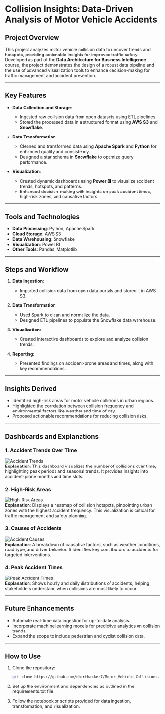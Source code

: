 # Collision Insights: Data-Driven Analysis of Motor Vehicle Accidents  

## Project Overview  
This project analyzes motor vehicle collision data to uncover trends and hotspots, providing actionable insights for improved traffic safety. Developed as part of the **Data Architecture for Business Intelligence** course, the project demonstrates the design of a robust data pipeline and the use of advanced visualization tools to enhance decision-making for traffic management and accident prevention.  

---

## Key Features  
- **Data Collection and Storage**:  
  - Ingested raw collision data from open datasets using ETL pipelines.  
  - Stored the processed data in a structured format using **AWS S3** and **Snowflake**.  

- **Data Transformation**:  
  - Cleaned and transformed data using **Apache Spark** and **Python** for enhanced quality and consistency.  
  - Designed a star schema in **Snowflake** to optimize query performance.  

- **Visualization**:  
  - Created dynamic dashboards using **Power BI** to visualize accident trends, hotspots, and patterns.  
  - Enhanced decision-making with insights on peak accident times, high-risk zones, and causative factors.  

---

## Tools and Technologies  
- **Data Processing**: Python, Apache Spark  
- **Cloud Storage**: AWS S3  
- **Data Warehousing**: Snowflake  
- **Visualization**: Power BI  
- **Other Tools**: Pandas, Matplotlib  

---

## Steps and Workflow  
1. **Data Ingestion**:  
   - Imported collision data from open data portals and stored it in AWS S3.  

2. **Data Transformation**:  
   - Used Spark to clean and normalize the data.  
   - Designed ETL pipelines to populate the Snowflake data warehouse.  

3. **Visualization**:  
   - Created interactive dashboards to explore and analyze collision trends.  

4. **Reporting**:  
   - Presented findings on accident-prone areas and times, along with key recommendations.  

---

## Insights Derived  
- Identified high-risk areas for motor vehicle collisions in urban regions.  
- Highlighted the correlation between collision frequency and environmental factors like weather and time of day.  
- Proposed actionable recommendations for reducing collision risks.  

---

## Dashboards and Explanations  

### 1. Accident Trends Over Time  
![Accident Trends](https://github.com/user-attachments/assets/9f011d3f-e3e0-45d5-89eb-a4dc0bc273b7)  
**Explanation**: This dashboard visualizes the number of collisions over time, highlighting peak periods and seasonal trends. It provides insights into accident-prone months and time slots.  

### 2. High-Risk Areas  
![High-Risk Areas](https://github.com/user-attachments/assets/bf9681c3-5e81-49d8-90b3-cff7767027ad)  
**Explanation**: Displays a heatmap of collision hotspots, pinpointing urban zones with the highest accident frequency. This visualization is critical for traffic management and safety planning.  

### 3. Causes of Accidents  
![Accident Causes](https://github.com/user-attachments/assets/bc404519-4e70-48df-9195-db5610c16388)  
**Explanation**: A breakdown of causative factors, such as weather conditions, road type, and driver behavior. It identifies key contributors to accidents for targeted interventions.  

### 4. Peak Accident Times  
![Peak Accident Times](https://github.com/user-attachments/assets/9d8647a4-b847-4c1f-a2e1-13d53a9b909e)  
**Explanation**: Shows hourly and daily distributions of accidents, helping stakeholders understand when collisions are most likely to occur.  

---

## Future Enhancements  
- Automate real-time data ingestion for up-to-date analysis.  
- Incorporate machine learning models for predictive analytics on collision trends.  
- Expand the scope to include pedestrian and cyclist collision data.  

---

## How to Use  
1. Clone the repository:

   ```bash  
   git clone https://github.com/dhirthacker7/Motor_Vehicle_Collisions.git

2. Set up the environment and dependencies as outlined in the requirements.txt file.
3. Follow the notebook or scripts provided for data ingestion, transformation, and visualization.
